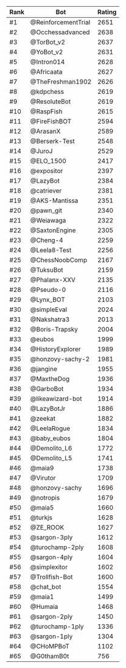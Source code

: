 Rank|Bot|Rating
---|---|---
#1|@ReinforcementTrial|2651
#2|@Occhessadvanced|2638
#3|@TorBot_v2|2637
#4|@YoBot_v2|2631
#5|@Intron014|2628
#6|@Africaata|2627
#7|@TheFreshman1902|2626
#8|@kdpchess|2619
#9|@ResoluteBot|2619
#10|@RaspFish|2615
#11|@FireFishBOT|2594
#12|@ArasanX|2589
#13|@Berserk-Test|2548
#14|@JuroJ|2529
#15|@ELO_1500|2417
#16|@expositor|2397
#17|@LazyBot|2384
#18|@catriever|2381
#19|@AKS-Mantissa|2351
#20|@pawn_git|2340
#21|@Weiawaga|2322
#22|@SaxtonEngine|2305
#23|@Cheng-4|2259
#24|@Leela8-Test|2256
#25|@ChessNoobComp|2167
#26|@TuksuBot|2159
#27|@Phalanx-XXV|2135
#28|@Pseudo-0|2116
#29|@Lynx_BOT|2103
#30|@simpleEval|2024
#31|@Nakshatra3|2013
#32|@Boris-Trapsky|2004
#33|@eubos|1999
#34|@HistoryExplorer|1989
#35|@honzovy-sachy-2|1981
#36|@jangine|1955
#37|@MaxtheDog|1936
#38|@GarboBot|1934
#39|@likeawizard-bot|1914
#40|@LazyBotJr|1886
#41|@zeekat|1882
#42|@LeelaRogue|1834
#43|@baby_eubos|1804
#44|@Demolito_L6|1772
#45|@Demolito_L5|1741
#46|@maia9|1738
#47|@Virutor|1709
#48|@honzovy-sachy|1696
#49|@notropis|1679
#50|@maia5|1660
#51|@turkjs|1628
#52|@ZE_ROOK|1627
#53|@sargon-3ply|1612
#54|@turochamp-2ply|1608
#55|@sargon-4ply|1604
#56|@simplexitor|1602
#57|@Trollfish-Bot|1600
#58|@chat_bot|1554
#59|@maia1|1499
#60|@Humaia|1468
#61|@sargon-2ply|1450
#62|@turochamp-1ply|1336
#63|@sargon-1ply|1304
#64|@CHoMPBoT|1102
#65|@G0thamB0t|756
